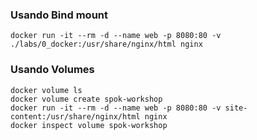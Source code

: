 ### Usando Bind mount
    docker run -it --rm -d --name web -p 8080:80 -v ./labs/0_docker:/usr/share/nginx/html nginx

### Usando Volumes
    docker volume ls
    docker volume create spok-workshop
    docker run -it --rm -d --name web -p 8080:80 -v site-content:/usr/share/nginx/html nginx
    docker inspect volume spok-workshop